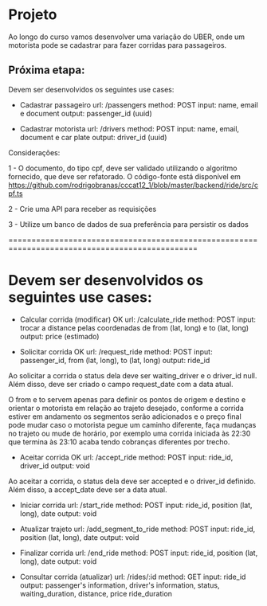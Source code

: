 # Projeto

Ao longo do curso vamos desenvolver uma variação do UBER, onde um motorista pode se cadastrar para fazer corridas para passageiros.

## Próxima etapa:

Devem ser desenvolvidos os seguintes use cases:

* Cadastrar passageiro
url: /passengers
method: POST
input: name, email e document
output: passenger_id (uuid)


* Cadastrar motorista
url: /drivers
method: POST
input: name, email, document e car plate
output: driver_id (uuid)

Considerações:

1 - O documento, do tipo cpf, deve ser validado utilizando o algoritmo fornecido, que deve ser refatorado. O código-fonte está disponível em https://github.com/rodrigobranas/cccat12_1/blob/master/backend/ride/src/cpf.ts

2 - Crie uma API para receber as requisições

3 - Utilize um banco de dados de sua preferência para persistir os dados

===============================================================================================

# Devem ser desenvolvidos os seguintes use cases:

* Calcular corrida (modificar) OK
url: /calculate_ride
method: POST
input: trocar a distance pelas coordenadas de from (lat, long) e to (lat, long)
output: price (estimado)


* Solicitar corrida OK
url: /request_ride
method: POST
input: passenger_id, from (lat, long), to (lat, long)
output: ride_id

Ao solicitar a corrida o status dela deve ser waiting_driver e o driver_id null. Além disso, deve ser criado o campo request_date com a data atual.

O from e to servem apenas para definir os pontos de origem e destino e orientar o motorista em relação ao trajeto desejado, conforme a corrida estiver em andamento os segmentos serão adicionados e o preço final pode mudar caso o motorista pegue um caminho diferente, faça mudanças no trajeto ou mude de horário, por exemplo uma corrida iniciada às 22:30 que termina às 23:10 acaba tendo cobranças diferentes por trecho.

* Aceitar corrida OK
url: /accept_ride
method: POST
input: ride_id, driver_id
output: void

Ao aceitar a corrida, o status dela deve ser accepted e o driver_id definido. Além disso, a accept_date deve ser a data atual.

* Iniciar corrida
url: /start_ride
method: POST
input: ride_id, position (lat, long), date
output: void

* Atualizar trajeto
url: /add_segment_to_ride
method: POST
input: ride_id, position (lat, long), date
output: void

* Finalizar corrida
url: /end_ride
method: POST
input: ride_id, position (lat, long), date
output: void

* Consultar corrida (atualizar)
url: /rides/:id
method: GET
input: ride_id
output: passenger's information, driver's information, status, waiting_duration, distance, price ride_duration